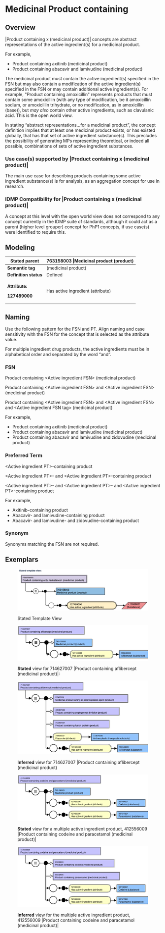 # Medicinal Product containing

## Overview

|Product containing x (medicinal product)| concepts are abstract representations of the active ingredient(s) for a medicinal product.

For example,

* Product containing axitinib (medicinal product)
* Product containing abacavir and lamivudine (medicinal product)

The medicinal product must contain the active ingredient(s) specified in the FSN but may also contain a modification of the active ingredient(s) specified in the FSN or may contain additional active ingredient(s). For example, "Product containing amoxicillin" represents products that must contain some amoxicillin (with any type of modification, be it amoxicillin sodium, or amoxicillin trihydrate, or no modification, as in amoxicillin (base)), but _may also_ contain other active ingredients, such as clavulanic acid. This is the open world view.

In stating “abstract representations...for a medicinal product”, the concept definition implies that at least one medicinal product exists, or has existed globally, that has that set of active ingredient substance(s). This precludes the possibility of generating MPs representing theoretical, or indeed all possible, combinations of sets of active ingredient substances.

### Use case(s) supported by |Product containing x (medicinal product)|

The main use case for describing products containing some active ingredient substance(s) is for analysis, as an aggregation concept for use in research.

### IDMP Compatibility for |Product containing x (medicinal product)|

A concept at this level with the open world view does not correspond to any concept currently in the IDMP suite of standards, although it could act as a parent (higher level grouper) concept for PhP1 concepts, if use case(s) were identified to require this.

## Modeling

| **Stated parent**                                                                                       | 763158003 \|Medicinal product (product)                                                                                                                                                                                                                                                                                                                                                                    |
| ------------------------------------------------------------------------------------------------------- | ---------------------------------------------------------------------------------------------------------------------------------------------------------------------------------------------------------------------------------------------------------------------------------------------------------------------------------------------------------------------------------------------------------- |
| **Semantic tag**                                                                                        | (medicinal product)                                                                                                                                                                                                                                                                                                                                                                                        |
| **Definition status**                                                                                   | Defined                                                                                                                                                                                                                                                                                                                                                                                                    |
| <p><strong>Attribute:</strong></p><p><strong>127489000 |Has active ingredient (attribute)|</strong></p> | <p>Range: &#x3C;105590001 |Substance (substance) excluding concepts representing structural groupers, dispositions, or combined substances</p><p>Cardinality: 1..* </p><ul><li>There is no technical limit on the number of |Has active ingredient (attribute)|s that may be added to a concept.  A practical limit may be imposed at a later date.</li></ul><p>This attribute is within a role group.</p> |

## Naming

Use the following pattern for the FSN and PT. Align naming and case sensitivity with the FSN for the concept that is selected as the attribute value.

For multiple ingredient drug products, the active ingredients must be in alphabetical order and separated by the word “and”.

### FSN

Product containing \<Active ingredient FSN> (medicinal product)

Product containing \<Active ingredient FSN> and \<Active ingredient FSN> (medicinal product)

Product containing \<Active ingredient FSN> and \<Active ingredient FSN> and \<Active ingredient FSN tag> (medicinal product)

For example,

* Product containing axitinib (medicinal product)
* Product containing abacavir and lamivudine (medicinal product)
* Product containing abacavir and lamivudine and zidovudine (medicinal product)

### Preferred Term

\<Active ingredient PT>-containing product

\<Active ingredient PT>- and \<Active ingredient PT>-containing product

\<Active ingredient PT>- and \<Active ingredient PT>- and \<Active ingredient PT>-containing product

For example,

* Axitinib-containing product
* Abacavir- and lamivudine-containing product
* Abacavir- and lamivudine- and zidovudine-containing product

### Synonym

Synonyms matching the FSN are not required.

## Exemplars

<figure><img src="../../../../../../.gitbook/assets/image (86).png" alt=""><figcaption><p>Stated Template View</p></figcaption></figure>

<figure><img src="../../../../../../.gitbook/assets/image (11) (1) (1).png" alt=""><figcaption><p><strong>Stated</strong> view for 714627007 |Product containing aflibercept (medicinal product)|:</p></figcaption></figure>

<figure><img src="../../../../../../.gitbook/assets/image (12) (1) (1).png" alt=""><figcaption><p><strong>Inferred</strong> view for 714627007 |Product containing aflibercept (medicinal product)</p></figcaption></figure>

<figure><img src="../../../../../../.gitbook/assets/image (13) (1) (1).png" alt=""><figcaption><p> <strong>Stated</strong> view for a multiple active ingredient product, 412556009 |Product containing codeine and paracetamol (medicinal product)|</p></figcaption></figure>

<figure><img src="../../../../../../.gitbook/assets/image (14) (1) (1).png" alt=""><figcaption><p><strong>Inferred</strong> view for the multiple active ingredient product, 412556009 |Product containing codeine and paracetamol (medicinal product)|</p></figcaption></figure>

<figure><img src="../../../../../../authoring/pharmaceutical-and-biologic-product/images/174690630.png" alt=""><figcaption></figcaption></figure>
